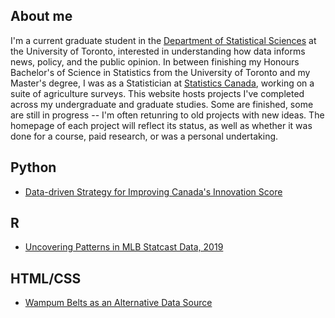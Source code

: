 
## About me
I'm a current graduate student in the [Department of Statistical Sciences](https://www.statistics.utoronto.ca/) at the University of Toronto, interested in understanding how data informs news, policy, and the public opinion. In between finishing my Honours Bachelor's of Science in Statistics from the University of Toronto and my Master's degree, I was as a Statistician at [Statistics Canada](https://www.statcan.gc.ca/en), working on a suite of agriculture surveys. This website hosts projects I've completed across my undergraduate and graduate studies. Some are finished, some are still in progress -- I'm often retunring to old projects with new ideas. The homepage of each project will reflect its status, as well as whether it was done for a course, paid research, or was a personal undertaking. 

## Python
- [Data-driven Strategy for Improving Canada's Innovation Score](canada-innovation/summary.md)



## R
- [Uncovering Patterns in MLB Statcast Data, 2019](mlb)


## HTML/CSS
- [Wampum Belts as an Alternative Data Source](wampum/summary.md)








